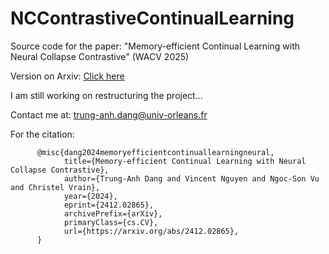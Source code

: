 # NCContrastiveContinualLearning
Source code for the paper: "Memory-efficient Continual Learning with Neural Collapse Contrastive" (WACV 2025)

Version on Arxiv: [Click here](https://www.arxiv.org/abs/2412.02865)

I am still working on restructuring the project...

Contact me at: trung-anh.dang@univ-orleans.fr


For the citation:
```
      @misc{dang2024memoryefficientcontinuallearningneural,
            title={Memory-efficient Continual Learning with Neural Collapse Contrastive}, 
            author={Trung-Anh Dang and Vincent Nguyen and Ngoc-Son Vu and Christel Vrain},
            year={2024},
            eprint={2412.02865},
            archivePrefix={arXiv},
            primaryClass={cs.CV},
            url={https://arxiv.org/abs/2412.02865}, 
      }
```
